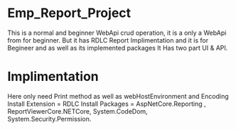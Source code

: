 # Emp_Report_Project
This is a normal and beginner WebApi crud operation, it is a only a WebApi from for beginner.
But it has RDLC Report Implimentation and it is for Begineer and as well as its implemented packages
It Has two part UI & API.

# Implimentation
Here only need Print method as well as webHostEnvironment and Encoding
Install  Extension = RDLC
Install  Packages = AspNetCore.Reporting , ReportViewerCore.NETCore, System.CodeDom, System.Security.Permission.


